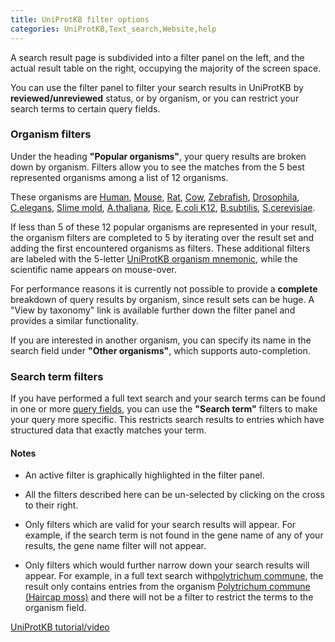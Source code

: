 ```yaml
---
title: UniProtKB filter options
categories: UniProtKB,Text_search,Website,help
---
```


A search result page is subdivided into a filter panel on the left, and the actual result table on the right, occupying the majority of the screen space.

You can use the filter panel to filter your search results in UniProtKB by **reviewed/unreviewed** status, or by organism, or you can restrict your search terms to certain query fields.

### Organism filters

Under the heading **"Popular organisms"**, your query results are broken down by organism. Filters allow you to see the matches from the 5 best represented organisms among a list of 12 organisms.

These organisms are [Human](http://www.uniprot.org/taxonomy/9606), [Mouse](http://www.uniprot.org/taxonomy/10090), [Rat](http://www.uniprot.org/taxonomy/10116), [Cow](http://www.uniprot.org/taxonomy/9913), [Zebrafish](http://www.uniprot.org/taxonomy/7955), [Drosophila](http://www.uniprot.org/taxonomy/7227), [C.elegans](http://www.uniprot.org/taxonomy/6239), [Slime mold](http://www.uniprot.org/taxonomy/44689), [A.thaliana](http://www.uniprot.org/taxonomy/3702), [Rice](http://www.uniprot.org/taxonomy/39947), [E.coli K12](http://www.uniprot.org/taxonomy/83333), [B.subtilis](http://www.uniprot.org/taxonomy/224308), [S.cerevisiae](http://www.uniprot.org/taxonomy/559292).

If less than 5 of these 12 popular organisms are represented in your result, the organism filters are completed to 5 by iterating over the result set and adding the first encountered organisms as filters. These additional filters are labeled with the 5-letter [UniProtKB organism mnemonic](http://www.uniprot.org/help/taxonomy), while the scientific name appears on mouse-over.

For performance reasons it is currently not possible to provide a **complete** breakdown of query results by organism, since result sets can be huge. A "View by taxonomy" link is available further down the filter panel and provides a similar functionality.

If you are interested in another organism, you can specify its name in the search field under **"Other organisms"**, which supports auto-completion.

### Search term filters

If you have performed a full text search and your search terms can be found in one or more [query fields](http://www.uniprot.org/help/query%2Dfields), you can use the **"Search term"** filters to make your query more specific. This restricts search results to entries which have structured data that exactly matches your term.

#### Notes

- An active filter is graphically highlighted in the filter panel.

- All the filters described here can be un-selected by clicking on the cross to their right.

- Only filters which are valid for your search results will appear. For example, if the search term is not found in the gene name of any of your results, the gene name filter will not appear.

- Only filters which would further narrow down your search results will appear. For example, in a full text search with[polytrichum commune](http://www.uniprot.org/uniprot/?query=polytrichum%20commune), the result only contains entries from the organism [Polytrichum commune (Haircap moss)](http://www.uniprot.org/taxonomy/3213) and there will not be a filter to restrict the terms to the organism field.

[UniProtKB tutorial/video](https://www.youtube.com/watch?v=ado1r8IDm3U)
